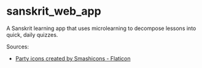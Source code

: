 # sanskrit_web_app

A Sanskrit learning app that uses microlearning to decompose lessons into quick, daily quizzes.

Sources:
* <a href="https://www.flaticon.com/free-icons/party" title="party icons">Party icons created by Smashicons - Flaticon</a>

